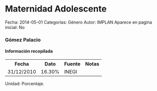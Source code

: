 Maternidad Adolescente
=====

Fecha: 2014-05-01
Categorías: Género
Autor: IMPLAN
Aparece en pagina inicial: No

### Gómez Palacio

#### Información recopilada

<table class="table table-hover table-bordered matriz">
  <tr><th>Fecha</th><th>Dato</th><th>Fuente</th><th>Notas</th></tr>
  <tr><td class="centrado">31/12/2010</td><td class="derecha">16.30%</td><td>INEGI</td><td></td></tr>
</table>

Unidad: Porcentaje.
